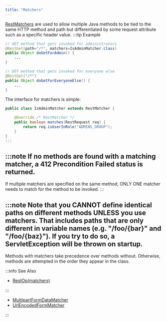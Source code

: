 ```yaml
---
title: "Matchers"
---
```


[RestMatchers](../apidocs/org/apache/juneau/rest/matcher/RestMatcher.html) are used to allow multiple Java methods to be
tied to the same HTTP method and path but differentiated by some request attribute such as a specific
header value.
:::tip Example


```java
// GET method that gets invoked for administrators
@RestGet(path="/*", matchers=IsAdminMatcher.class)
public Object doGetForAdmin() {
    ...
}

// GET method that gets invoked for everyone else
@RestGet("/*")
public Object doGetForEveryoneElse() {
    ...
}
```


The interface for matchers is simple:

```java
public class IsAdminMatcher extends RestMatcher {

    @Override /* RestMatcher */
    public boolean matches(RestRequest req) {
        return req.isUserInRole("ADMINS_GROUP");
    }
}
:::

```


:::note
If no methods are found with a matching matcher, a 412 Precondition Failed status is returned.
-
If multiple matchers are specified on the same method, ONLY ONE matcher needs to match for the
method to be invoked.
:::


:::note
Note that you CANNOT define identical paths on different methods UNLESS you use matchers.
That includes paths that are only different in variable names (e.g. "/foo/\{bar\}" and
"/foo/\{baz\}").
If you try to do so, a ServletException will be thrown on startup.
-
Methods with matchers take precedence over methods without.
Otherwise, methods are attempted in the order they appear in the class.

:::info See Also
- [RestOp(matchers)](../apidocs/org/apache/juneau/rest/annotation/RestOp.html#matchers)

:::

- [MultipartFormDataMatcher](../apidocs/org/apache/juneau/rest/matcher/MultipartFormDataMatcher.html)
- [UrlEncodedFormMatcher](../apidocs/org/apache/juneau/rest/matcher/UrlEncodedFormMatcher.html)

:::
